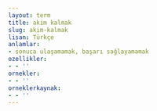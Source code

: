 ```yaml
---
layout: term
title: akim kalmak
slug: akim-kalmak
lisan: Türkçe
anlamlar:
- sonuca ulaşamamak, başarı sağlayamamak
ozellikler:
- - ''
ornekler:
- - ''
orneklerkaynak:
- - ''
---
```

